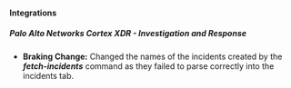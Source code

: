 
#### Integrations
##### Palo Alto Networks Cortex XDR - Investigation and Response
- **Braking Change:** Changed the names of the incidents created by the ***fetch-incidents*** command as they failed to parse correctly into the incidents tab.  
